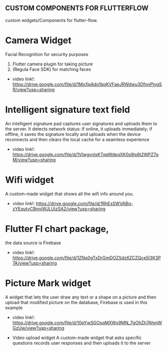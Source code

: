 ## CUSTOM COMPONENTS FOR FLUTTERFLOW

  custom widgets/Components for flutter-flow.

  # Camera Widget
  Facial Recognition for security purposes
  1. Flutter camera plugin for taking picture
  2. (Regula Face SDK) for matching faces
  - video link!: https://drive.google.com/file/d/1MxXpAdo1bpKVFaeJRWdwu3DfnnPlygSR/view?usp=sharing
     
  # Intelligent signature text field
  An intelligent signature pad captures user signatures and uploads them to the server. It detects network status: if online, it uploads immediately; if offline, it saves the signature locally and uploads when 
  the device reconnects and then clears the local cache for a seamless experience
  - video link!: https://drive.google.com/file/d/1VlwgynlxKTqeWdeqXK0s9js6t2WPZ7qM/view?usp=sharing

  # Wifi widget
  A custom-made widget that shows all the wifi info around you.
  - video link!: https://drive.google.com/file/d/1RhEsSWVABq-zYEqutyCBnniWJLUizSA2/view?usp=sharing

  # Flutter Fl chart package, 
   the data source is Firebase
  - video link!: https://drive.google.com/file/d/1ZNq0gTxDrGmDOZSdz6ZCZQce5l3K3P7A/view?usp=sharing

  # Picture Mark widget
  A widget that lets the user draw any text or a shape on a picture and then upload that modified picture on the database, Firebase is used in this example
  - video link!: https://drive.google.com/file/d/10pYwSGOsqMXWx9MN_7gOhZh7AhmWGzUw/view?usp=sharing 


- Video upload widget
  A custom-made widget that asks specific questions records user responses and then uploads it to the server

